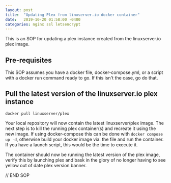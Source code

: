```yaml
---
layout: post
title:  "Updating Plex from linxserver.io docker container"
date:   2019-10-20 01:58:00 -0400
categories: nginx ssl letsencrypt
---
```


This is an SOP for updating a plex instance created from the linuxserver.io plex image.

## Pre-requisites
This SOP assumes you have a docker file, docker-compose.yml, or a script with a docker run command ready to go. If this isn't the case, go do that.

## Pull the latest version of the linuxserver.io plex instance
```
docker pull linuxserver/plex
```

Your local repository will now contain the latest linuxserver/plex image. The next step is to kill the running plex container(s) and recreate it using the new image. If using docker-compose this can be done with `docker compose up -d`, otherwise build your docker image via. the file and run the container. If you have a launch script, this would be the time to execute it.

The container should now be running the latest version of the plex image, verify this by launching plex and bask in the glory of no longer having to see yellow out of date plex version banner.

// END SOP



